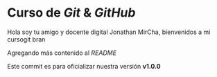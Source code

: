 # Curso de _Git_ & _GitHub_


Hola soy tu amigo y docente digital Jonathan MirCha, bienvenidos a mi cursogit bran

Agregando más contenido al _README_

Este commit es para oficializar nuestra versión **v1.0.0**

